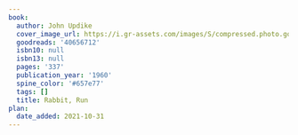 ```yaml
---
book:
  author: John Updike
  cover_image_url: https://i.gr-assets.com/images/S/compressed.photo.goodreads.com/books/1530116550l/40656712.jpg
  goodreads: '40656712'
  isbn10: null
  isbn13: null
  pages: '337'
  publication_year: '1960'
  spine_color: '#657e77'
  tags: []
  title: Rabbit, Run
plan:
  date_added: 2021-10-31
---
```

